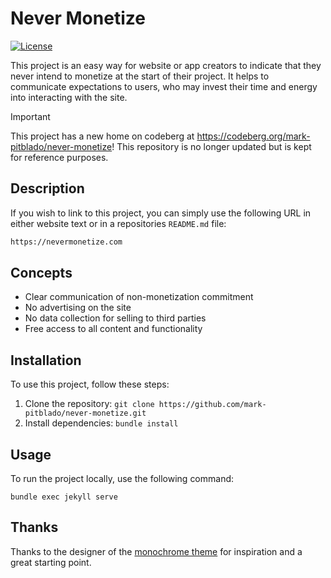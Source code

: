 # Never Monetize

[![License](https://img.shields.io/badge/license-MIT-blue.svg)](LICENSE)

This project is an easy way for website or app creators to indicate that they never intend to monetize at the start of their project. It helps to communicate expectations to users, who may invest their time and energy into interacting with the site.


> [!IMPORTANT]  
> This project has a new home on codeberg at https://codeberg.org/mark-pitblado/never-monetize! This repository is no longer updated but is kept for reference purposes.

## Description

If you wish to link to this project, you can simply use the following URL in either website text or in a repositories `README.md` file:

```markdown
https://nevermonetize.com
```

## Concepts

- Clear communication of non-monetization commitment
- No advertising on the site
- No data collection for selling to third parties
- Free access to all content and functionality

## Installation

To use this project, follow these steps:

1. Clone the repository: `git clone https://github.com/mark-pitblado/never-monetize.git`
2. Install dependencies: `bundle install`

## Usage

To run the project locally, use the following command:

```shell
bundle exec jekyll serve
```

## Thanks

Thanks to the designer of the [monochrome theme](https://github.com/dyutibarma/monochrome) for inspiration and a great starting point.
